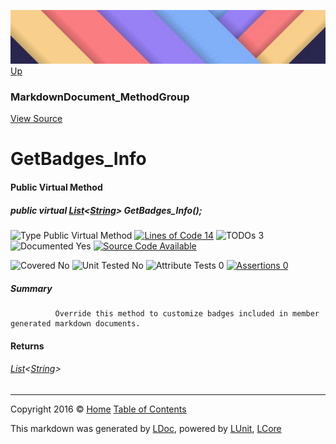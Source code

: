 ![](../Content/LDoc-banner-small.png "")
[Up](MarkdownDocument_MethodGroup.md)

### MarkdownDocument_MethodGroup
[View Source](../Markdown/Generators/MarkdownDocument_MethodGroup.cs)

# GetBadges_Info

#### Public Virtual Method

##### public virtual <a href="https://msdn.microsoft.com/en-us/library/6sh2ey19.aspx" alt="" target="_blank">List</a>&lt;<a href="https://msdn.microsoft.com/en-us/library/system.string.aspx" alt="">String</a>&gt; GetBadges_Info();

![Type Public Virtual Method](http://b.repl.ca/v1/Type-Public%20Virtual%20Method-blue.png "") [![Lines of Code 14](http://b.repl.ca/v1/Lines%20of%20Code-14-blue.png "")](../Markdown/Generators/MarkdownDocument_MethodGroup.cs#L40) ![TODOs 3](http://b.repl.ca/v1/TODOs-3-yellow.png "")   ![Documented Yes](http://b.repl.ca/v1/Documented-Yes-brightgreen.png "") [![Source Code Available](http://b.repl.ca/v1/Source%20Code-Available-brightgreen.png "")](../Markdown/Generators/MarkdownDocument_MethodGroup.cs#L40)

![Covered No](http://b.repl.ca/v1/Covered-No-red.png "") ![Unit Tested No](http://b.repl.ca/v1/Unit%20Tested-No-lightgrey.png "") ![Attribute Tests 0](http://b.repl.ca/v1/Attribute%20Tests-0-lightgrey.png "") [![Assertions 0](http://b.repl.ca/v1/Assertions-0-lightgrey.png "")](../Markdown/Generators/MarkdownDocument_MethodGroup.cs)

##### Summary

              Override this method to customize badges included in member generated markdown documents.
            

#### Returns

###### <a href="https://msdn.microsoft.com/en-us/library/6sh2ey19.aspx" alt="" target="_blank">List</a>&lt;[String](https://msdn.microsoft.com/en-us/library/system.string.aspx)&gt;



---

Copyright 2016 &copy; [Home](../../README.md) [Table of Contents](../../TableOfContents.md)

This markdown was generated by [LDoc](https://github.com/CodeSingularity/LDoc), powered by [LUnit](https://github.com/CodeSingularity/LUnit), [LCore](https://github.com/CodeSingularity/LCore)
